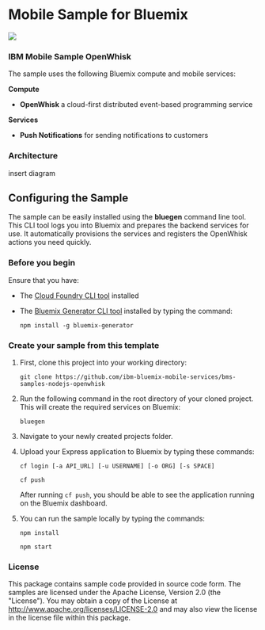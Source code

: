 # Mobile Sample for Bluemix
[![](https://img.shields.io/badge/bluemix-powered-blue.svg)](https://bluemix.net)

### IBM Mobile Sample OpenWhisk

The sample uses the following Bluemix compute and mobile services:

**Compute**
* **OpenWhisk** a cloud-first distributed event-based programming service

**Services**
* **Push Notifications** for sending notifications to customers

### Architecture
insert diagram

## Configuring the Sample

The sample can be easily installed using the **bluegen** command line tool. This CLI tool logs you into Bluemix and prepares the backend services for use. It automatically provisions the services and registers the OpenWhisk actions you need quickly.

### Before you begin
Ensure that you have:

* The [Cloud Foundry CLI tool](https://github.com/cloudfoundry/cli) installed
* The [Bluemix Generator CLI tool](https://www.npmjs.com/package/bluemix-generator) installed by typing the command:

	`npm install -g bluemix-generator`

### Create your sample from this template

1. First, clone this project into your working directory:

	`git clone https://github.com/ibm-bluemix-mobile-services/bms-samples-nodejs-openwhisk`

2. Run the following command in the root directory of your cloned project. This will create the required services on Bluemix:

	`bluegen`

3. Navigate to your newly created projects folder.
4. Upload your Express application to Bluemix by typing these commands:

	`cf login [-a API_URL] [-u USERNAME] [-o ORG] [-s SPACE]`

	`cf push`

   After running `cf push`, you should be able to see the application running on the Bluemix dashboard.

5. You can run the sample locally by typing the commands:

	`npm install`

	`npm start`

### License
This package contains sample code provided in source code form. The samples are licensed under the Apache License, Version 2.0 (the "License"). You may obtain a copy of the License at http://www.apache.org/licenses/LICENSE-2.0 and may also view the license in the license file within this package.
